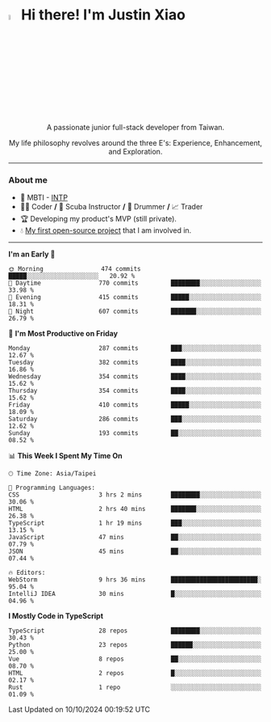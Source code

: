 # <img src="https://media.giphy.com/media/hvRJCLFzcasrR4ia7z/giphy.gif" width="5%">Hi there! I'm Justin Xiao
<p align="center">A passionate junior full-stack developer from Taiwan.  </p>
<p align="center">My life philosophy revolves around the three E's: Experience, Enhancement, and Exploration.</p>

---
### About me
- 👀 MBTI - [INTP](https://www.16personalities.com/intp-personality)
- 👨‍💻 Coder **/** 🤿 Scuba Instructor **/** 🥁 Drummer **/** 📈 Trader
- 🏆 Developing my product's MVP (still private).
- 💧 [My first open-source project](https://github.com/Game-as-a-Service/Game-Lobby-Web) that I am involved in.

---
<!--START_SECTION:waka-->
**I'm an Early 🐤** 

```text
🌞 Morning                474 commits         █████░░░░░░░░░░░░░░░░░░░░   20.92 % 
🌆 Daytime                770 commits         ████████░░░░░░░░░░░░░░░░░   33.98 % 
🌃 Evening                415 commits         █████░░░░░░░░░░░░░░░░░░░░   18.31 % 
🌙 Night                  607 commits         ███████░░░░░░░░░░░░░░░░░░   26.79 % 
```
📅 **I'm Most Productive on Friday** 

```text
Monday                   287 commits         ███░░░░░░░░░░░░░░░░░░░░░░   12.67 % 
Tuesday                  382 commits         ████░░░░░░░░░░░░░░░░░░░░░   16.86 % 
Wednesday                354 commits         ████░░░░░░░░░░░░░░░░░░░░░   15.62 % 
Thursday                 354 commits         ████░░░░░░░░░░░░░░░░░░░░░   15.62 % 
Friday                   410 commits         █████░░░░░░░░░░░░░░░░░░░░   18.09 % 
Saturday                 286 commits         ███░░░░░░░░░░░░░░░░░░░░░░   12.62 % 
Sunday                   193 commits         ██░░░░░░░░░░░░░░░░░░░░░░░   08.52 % 
```


📊 **This Week I Spent My Time On** 

```text
🕑︎ Time Zone: Asia/Taipei

💬 Programming Languages: 
CSS                      3 hrs 2 mins        ████████░░░░░░░░░░░░░░░░░   30.06 % 
HTML                     2 hrs 40 mins       ███████░░░░░░░░░░░░░░░░░░   26.38 % 
TypeScript               1 hr 19 mins        ███░░░░░░░░░░░░░░░░░░░░░░   13.15 % 
JavaScript               47 mins             ██░░░░░░░░░░░░░░░░░░░░░░░   07.79 % 
JSON                     45 mins             ██░░░░░░░░░░░░░░░░░░░░░░░   07.44 % 

🔥 Editors: 
WebStorm                 9 hrs 36 mins       ████████████████████████░   95.04 % 
IntelliJ IDEA            30 mins             █░░░░░░░░░░░░░░░░░░░░░░░░   04.96 % 
```

**I Mostly Code in TypeScript** 

```text
TypeScript               28 repos            ████████░░░░░░░░░░░░░░░░░   30.43 % 
Python                   23 repos            ██████░░░░░░░░░░░░░░░░░░░   25.00 % 
Vue                      8 repos             ██░░░░░░░░░░░░░░░░░░░░░░░   08.70 % 
HTML                     2 repos             █░░░░░░░░░░░░░░░░░░░░░░░░   02.17 % 
Rust                     1 repo              ░░░░░░░░░░░░░░░░░░░░░░░░░   01.09 % 
```




 Last Updated on 10/10/2024 00:19:52 UTC
<!--END_SECTION:waka-->
